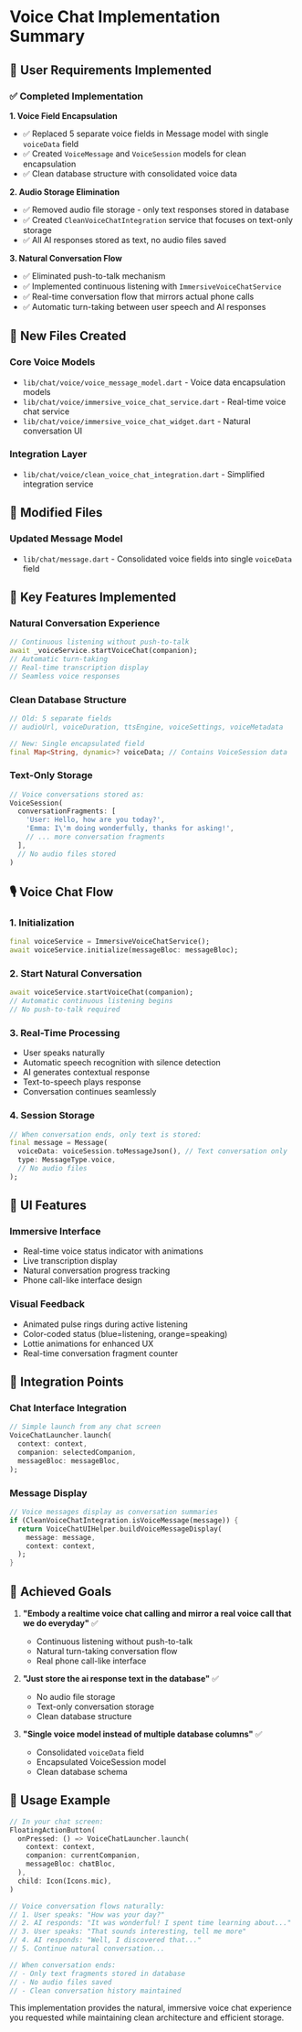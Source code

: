# Voice Chat Implementation Summary

## 🎯 User Requirements Implemented

### ✅ Completed Implementation

**1. Voice Field Encapsulation**
- ✅ Replaced 5 separate voice fields in Message model with single `voiceData` field
- ✅ Created `VoiceMessage` and `VoiceSession` models for clean encapsulation
- ✅ Clean database structure with consolidated voice data

**2. Audio Storage Elimination**
- ✅ Removed audio file storage - only text responses stored in database
- ✅ Created `CleanVoiceChatIntegration` service that focuses on text-only storage
- ✅ All AI responses stored as text, no audio files saved

**3. Natural Conversation Flow**
- ✅ Eliminated push-to-talk mechanism
- ✅ Implemented continuous listening with `ImmersiveVoiceChatService`
- ✅ Real-time conversation flow that mirrors actual phone calls
- ✅ Automatic turn-taking between user speech and AI responses

## 📁 New Files Created

### Core Voice Models
- `lib/chat/voice/voice_message_model.dart` - Voice data encapsulation models
- `lib/chat/voice/immersive_voice_chat_service.dart` - Real-time voice chat service
- `lib/chat/voice/immersive_voice_chat_widget.dart` - Natural conversation UI

### Integration Layer
- `lib/chat/voice/clean_voice_chat_integration.dart` - Simplified integration service

## 🔧 Modified Files

### Updated Message Model
- `lib/chat/message.dart` - Consolidated voice fields into single `voiceData` field

## 🚀 Key Features Implemented

### Natural Conversation Experience
```dart
// Continuous listening without push-to-talk
await _voiceService.startVoiceChat(companion);
// Automatic turn-taking
// Real-time transcription display
// Seamless voice responses
```

### Clean Database Structure
```dart
// Old: 5 separate fields
// audioUrl, voiceDuration, ttsEngine, voiceSettings, voiceMetadata

// New: Single encapsulated field
final Map<String, dynamic>? voiceData; // Contains VoiceSession data
```

### Text-Only Storage
```dart
// Voice conversations stored as:
VoiceSession(
  conversationFragments: [
    'User: Hello, how are you today?',
    'Emma: I\'m doing wonderfully, thanks for asking!',
    // ... more conversation fragments
  ],
  // No audio files stored
)
```

## 🎙️ Voice Chat Flow

### 1. Initialization
```dart
final voiceService = ImmersiveVoiceChatService();
await voiceService.initialize(messageBloc: messageBloc);
```

### 2. Start Natural Conversation
```dart
await voiceService.startVoiceChat(companion);
// Automatic continuous listening begins
// No push-to-talk required
```

### 3. Real-Time Processing
- User speaks naturally
- Automatic speech recognition with silence detection
- AI generates contextual response
- Text-to-speech plays response
- Conversation continues seamlessly

### 4. Session Storage
```dart
// When conversation ends, only text is stored:
final message = Message(
  voiceData: voiceSession.toMessageJson(), // Text conversation only
  type: MessageType.voice,
  // No audio files
);
```

## 🎨 UI Features

### Immersive Interface
- Real-time voice status indicator with animations
- Live transcription display
- Natural conversation progress tracking
- Phone call-like interface design

### Visual Feedback
- Animated pulse rings during active listening
- Color-coded status (blue=listening, orange=speaking)
- Lottie animations for enhanced UX
- Real-time conversation fragment counter

## 🔗 Integration Points

### Chat Interface Integration
```dart
// Simple launch from any chat screen
VoiceChatLauncher.launch(
  context: context,
  companion: selectedCompanion,
  messageBloc: messageBloc,
);
```

### Message Display
```dart
// Voice messages display as conversation summaries
if (CleanVoiceChatIntegration.isVoiceMessage(message)) {
  return VoiceChatUIHelper.buildVoiceMessageDisplay(
    message: message,
    context: context,
  );
}
```

## 🎯 Achieved Goals

1. **"Embody a realtime voice chat calling and mirror a real voice call that we do everyday"** ✅
   - Continuous listening without push-to-talk
   - Natural turn-taking conversation flow
   - Real phone call-like interface

2. **"Just store the ai response text in the database"** ✅
   - No audio file storage
   - Text-only conversation storage
   - Clean database structure

3. **"Single voice model instead of multiple database columns"** ✅
   - Consolidated `voiceData` field
   - Encapsulated VoiceSession model
   - Clean database schema

## 📱 Usage Example

```dart
// In your chat screen:
FloatingActionButton(
  onPressed: () => VoiceChatLauncher.launch(
    context: context,
    companion: currentCompanion,
    messageBloc: chatBloc,
  ),
  child: Icon(Icons.mic),
)

// Voice conversation flows naturally:
// 1. User speaks: "How was your day?"
// 2. AI responds: "It was wonderful! I spent time learning about..."
// 3. User speaks: "That sounds interesting, tell me more"
// 4. AI responds: "Well, I discovered that..."
// 5. Continue natural conversation...

// When conversation ends:
// - Only text fragments stored in database
// - No audio files saved
// - Clean conversation history maintained
```

This implementation provides the natural, immersive voice chat experience you requested while maintaining clean architecture and efficient storage.
